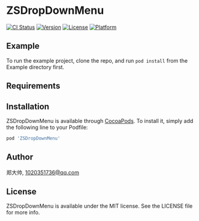 # ZSDropDownMenu

[![CI Status](https://img.shields.io/travis/郑大帅/ZSDropDownMenu.svg?style=flat)](https://travis-ci.org/郑大帅/ZSDropDownMenu)
[![Version](https://img.shields.io/cocoapods/v/ZSDropDownMenu.svg?style=flat)](https://cocoapods.org/pods/ZSDropDownMenu)
[![License](https://img.shields.io/cocoapods/l/ZSDropDownMenu.svg?style=flat)](https://cocoapods.org/pods/ZSDropDownMenu)
[![Platform](https://img.shields.io/cocoapods/p/ZSDropDownMenu.svg?style=flat)](https://cocoapods.org/pods/ZSDropDownMenu)

## Example

To run the example project, clone the repo, and run `pod install` from the Example directory first.

## Requirements

## Installation

ZSDropDownMenu is available through [CocoaPods](https://cocoapods.org). To install
it, simply add the following line to your Podfile:

```ruby
pod 'ZSDropDownMenu'
```

## Author

郑大帅, 1020351736@qq.com

## License

ZSDropDownMenu is available under the MIT license. See the LICENSE file for more info.
